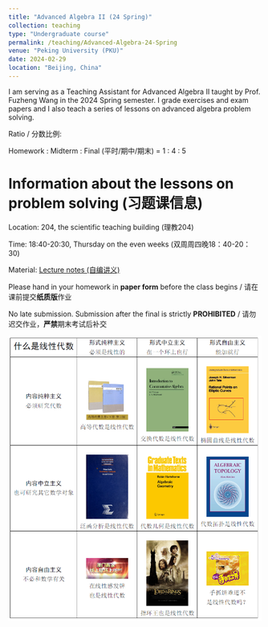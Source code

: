 ```yaml
---
title: "Advanced Algebra II (24 Spring)"
collection: teaching
type: "Undergraduate course"
permalink: /teaching/Advanced-Algebra-24-Spring
venue: "Peking University (PKU)"
date: 2024-02-29
location: "Beijing, China"
---
```


I am serving as a Teaching Assistant for Advanced Algebra II taught by Prof. Fuzheng Wang in the 2024 Spring semester. I grade exercises and exam papers and I also teach a series of lessons on advanced algebra problem solving.

Ratio / 分数比例: 

Homework : Midterm : Final (平时/期中/期末) = 1 : 4 : 5

 # Information about the lessons on problem solving (习题课信息)

Location: 204, the scientific teaching building (理教204)

Time: 18:40-20:30, Thursday on the even weeks (双周周四晚18：40-20：30)

Material: [Lecture notes (自编讲义)](https://github.com/xiaxueqaq/Advanced_Algebra_II_notes)

Please hand in your homework in **paper form** before the class begins / 请在课前提交**纸质版**作业

No late submission. Submission after the final is strictly **PROHIBITED** / 请勿迟交作业，**严禁**期末考试后补交


![](../images/what-is-linear-algebra.png)
